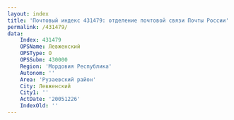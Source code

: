 ```yaml
---
layout: index
title: 'Почтовый индекс 431479: отделение почтовой связи Почты России'
permalink: /431479/
data:
    Index: 431479
    OPSName: Левженский
    OPSType: О
    OPSSubm: 430000
    Region: 'Мордовия Республика'
    Autonom: ''
    Area: 'Рузаевский район'
    City: Левженский
    City1: ''
    ActDate: '20051226'
    IndexOld: ''
---
```

